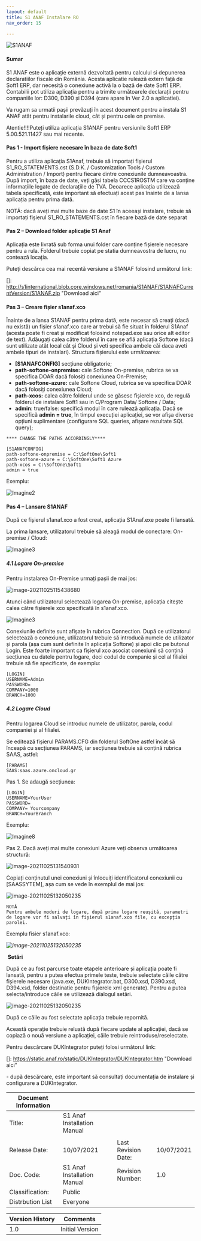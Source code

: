 ```yaml
---
layout: default
title: S1 ANAF Instalare RO
nav_order: 15

---
```




![S1ANAF](C:\Users\stefan.furtuna\Documents\GitHub\WIKI\assets\images\s1anaf_1.jpg)

#### Sumar

S1 ANAF este o aplicație externă dezvoltată pentru calculul si depunerea declaratiilor fiscale din România. Acesta aplicatie rulează extern față de Soft1 ERP, dar necesită o conexiune activă la o bază de date Soft1 ERP. Contabilii pot utiliza aplicația pentru a trimite următoarele declarații pentru companiile lor: D300, D390 și D394 (care apare în Ver 2.0 a aplicatiei).

Va rugam sa urmatii pașii prevăzuți în acest document pentru a instala S1 ANAF atât pentru instalarile cloud, cât și pentru cele on premise.

Atentie!!!!Puteți utiliza aplicația S1ANAF pentru versiunile Soft1 ERP 5.00.521.11427 sau mai recente.

#### **Pas 1 - Import fișiere necesare în baza de date Soft1**

Pentru a utiliza aplicația S1Anaf, trebuie să importați fișierul S1_RO_STATEMENTS.cst (S.D.K. / Customization Tools / Custom Administration / Import) pentru fiecare dintre conexiunile dumneavoastra. După import, în baza de date, veți găsi tabela CCCS1ROSTM care va conține informațiile legate de declarațiile de TVA. Deoarece aplicația utilizează tabela specificată, este important să efectuați acest pas înainte de a lansa aplicația pentru prima dată.

NOTĂ: dacă aveți mai multe baze de date S1 în aceeași instalare, trebuie să importați fișierul S1_RO_STATEMENTS.cst în fiecare bază de date separat

#### **Pas 2 – Download folder aplicație S1 Anaf**

Aplicația este livrată sub forma unui folder care conține fișierele necesare pentru a rula. Folderul trebuie copiat pe statia dumneavostra de lucru, nu contează locația.

Puteți descărca cea mai recentă versiune a S1ANAF folosind următorul link:

[]: http://s1international.blob.core.windows.net/romania/S1ANAF/S1ANAFCurrentVersion/S1ANAF.zip	"Download aici"

#### **Pas 3 – Creare fișier s1anaf.xco** 

Înainte de a lansa S1ANAF pentru prima dată, este necesar să creați (dacă nu există) un fișier s1anaf.xco care ar trebui să fie situat în folderul S1Anaf (acesta poate fi creat și modificat folosind notepad.exe sau orice alt editor de text). Adăugați calea către folderul în care se află aplicația Softone (dacă sunt utilizate atât local cât și Cloud și veti specifica ambele căi daca aveti ambele tipuri de instalari). Structura fișierului este următoarea:

- **[S1ANAFCONFIG]** secțiune obligatorie;
- **path-softone-onpremise:** cale Softone On-premise, rubrica se va specifica DOAR dacă folosiți conexiunea On-Premise;
- **path-softone-azure:** cale Softone Cloud, rubrica se va specifica DOAR dacă folosiți conexiunea Cloud;
- **path-xcos:** calea către folderul unde se găsesc fișierele xco, de regulă folderul de instalare Soft1 sau in C/Program Data/ Softone / Data;
- **admin**: true/false: specifică modul în care rulează aplicația. Dacă se specifică
   **admin = true**, în timpul execuției aplicației, se vor afișa diverse opțiuni suplimentare (configurare SQL queries, afișare rezultate SQL query);

```
**** CHANGE THE PATHS ACCORDINGLY****

[S1ANAFCONFIG]
path-softone-onpremise = C:\SoftOne\Soft1
path-softone-azure = C:\SoftOne\Soft1 Azure
path-xcos = C:\SoftOne\Soft1
admin = true
```

Exemplu:

![Imagine2](C:\Users\stefan.furtuna\Documents\GitHub\WIKI\assets\images\S1anaf_2.jpg)

#### **Pas 4 – Lansare S1ANAF**

După ce fișierul s1anaf.xco a fost creat, aplicația S1Anaf.exe poate fi lansată.

La prima lansare, utilizatorul trebuie să aleagă modul de conectare: On-premise / Cloud:

![Imagine3](C:\Users\stefan.furtuna\Documents\GitHub\WIKI\assets\images\S1anaf_3.jpg)

##### 4.1 Logare On-premise

Pentru instalarea On-Premise urmați pașii de mai jos:

![image-20211025115438680](C:\Users\stefan.furtuna\Documents\GitHub\WIKI\assets\images\S1anaf_4.jpg)

Atunci când utilizatorul selectează logarea On-premise, aplicația citește calea către fișierele xco specificată în s1anaf.xco. 

![Imagine3](C:\Users\stefan.furtuna\Documents\GitHub\WIKI\assets\images\S1Anaf_5.jpg)

Conexiunile definite sunt afișate în rubrica Connection. După ce utilizatorul selectează o conexiune, utilizatorul trebuie să introducă numele de utilizator și parola (așa cum sunt definite în aplicația Softone) și apoi clic pe butonul Login. Este foarte important ca fișierul xco asociat conexiunii să conțină secțiunea cu datele pentru logare, deci codul de companie și cel al filialei trebuie să fie specificate, de exemplu:

```
[LOGIN]
USERNAME=Admin
PASSWORD=
COMPANY=1000
BRANCH=1000
```



##### **4.2 Logare Cloud**

Pentru logarea Cloud se introduc numele de utilizator, parola, codul companiei și al filialei.

Se editează fișierul PARAMS.CFG din folderul SoftOne astfel încât să înceapă cu secțiunea PARAMS, iar secțiunea trebuie să conțină rubrica SAAS, astfel: 

```
[PARAMS]
SAAS:saas.azure.oncloud.gr
```

Pas 1. Se adaugă secțiunea:

```
[LOGIN]
USERNAME=YourUser
PASSWORD=
COMPANY= Yourcompany
BRANCH=YourBranch
```

Exemplu:

![Imagine8](C:\Users\stefan.furtuna\Documents\GitHub\WIKI\assets\images\S1anaf_6.jpg)

Pas 2. Dacă aveți mai multe conexiuni Azure veți observa următoarea structură:

![image-20211025131540931](C:\Users\stefan.furtuna\Documents\GitHub\WIKI\assets\images\S1ANAF_7.jpg)

Copiați conținutul unei conexiuni și înlocuiți identificatorul conexiunii cu [SAASSYTEM], așa cum se vede în exemplul de mai jos:

![image-20211025132050235](C:\Users\stefan.furtuna\Documents\GitHub\WIKI\assets\images\S1anaf_8.jpg)

```
NOTĂ
Pentru ambele moduri de logare, după prima logare reușită, parametri de logare vor fi salvați în fișierul s1anaf.xco file, cu excepția parolei.
```

Exemplu fisier s1anaf.xco:

*![image-20211025132050235](C:\Users\stefan.furtuna\Documents\GitHub\WIKI\assets\images\S1anaf_9.jpg)*

​                                                                              **Setări**

După ce au fost parcurse toate etapele anterioare și aplicația poate fi lansată, pentru a putea efectua primele teste, trebuie selectate căile către fișierele necesare (java.exe, DUKIntegrator.bat, D300.xsd, D390.xsd, D394.xsd, folder destinatie pentru fișierele xml generate). Pentru a putea selecta/introduce căile se utilizează dialogul setări. 

![image-20211025132050235](C:\Users\stefan.furtuna\Documents\GitHub\WIKI\assets\images\S1anaf_10.jpg)

După ce căile au fost selectate aplicația trebuie repornită.

Această operație trebuie reluată după fiecare update al aplicației, dacă se copiază o nouă versiune a aplicației, căile trebuie reintroduse/reselectate.

Pentru descărcare DUKIntegrator puteți folosi următorul link: 

[]: https://static.anaf.ro/static/DUKIntegrator/DUKIntegrator.htm	"Download aici"

\-     după descărcare, este important să consultați documentația de instalare și configurare a DUKIntegrator.

   























| Document  Information |                             |                     |            |
| --------------------- | --------------------------- | ------------------- | ---------- |
| Title:                | S1 Anaf Installation Manual |                     |            |
|                       |                             |                     |            |
| Release Date:         | 10/07/2021                  | Last Revision Date: | 10/07/2021 |
| Doc. Code:            | S1 Anaf Installation Manual | Revision  Number:   | 1.0        |
| Classification:       | Public                      |                     |            |
| Distrbution List      | Everyone                    |                     |            |

| Version History | Comments         |
| --------------- | ---------------- |
| 1.0             | Initial  Version |